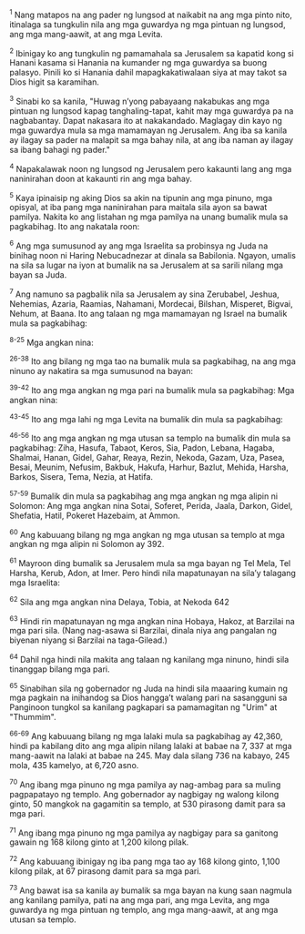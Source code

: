 <sup>1</sup>
Nang matapos na ang pader ng lungsod at naikabit na ang mga pinto nito, itinalaga sa tungkulin nila ang mga guwardya ng mga pintuan ng lungsod, ang mga mang-aawit, at ang mga Levita. 

<sup>2</sup>
Ibinigay ko ang tungkulin ng pamamahala sa Jerusalem sa kapatid kong si Hanani kasama si Hanania na kumander ng mga guwardya sa buong palasyo. Pinili ko si Hanania dahil mapagkakatiwalaan siya at may takot sa Dios higit sa karamihan. 

<sup>3</sup>
Sinabi ko sa kanila, "Huwag nʼyong pabayaang nakabukas ang mga pintuan ng lungsod kapag tanghaling-tapat, kahit may mga guwardya pa na nagbabantay. Dapat nakasara ito at nakakandado. Maglagay din kayo ng mga guwardya mula sa mga mamamayan ng Jerusalem. Ang iba sa kanila ay ilagay sa pader na malapit sa mga bahay nila, at ang iba naman ay ilagay sa ibang bahagi ng pader." 

<sup>4</sup>
Napakalawak noon ng lungsod ng Jerusalem pero kakaunti lang ang mga naninirahan doon at kakaunti rin ang mga bahay. 

<sup>5</sup>
Kaya ipinaisip ng aking Dios sa akin na tipunin ang mga pinuno, mga opisyal, at iba pang mga naninirahan para maitala sila ayon sa bawat pamilya. Nakita ko ang listahan ng mga pamilya na unang bumalik mula sa pagkabihag. Ito ang nakatala roon: 

<sup>6</sup>
Ang mga sumusunod ay ang mga Israelita sa probinsya ng Juda na binihag noon ni Haring Nebucadnezar at dinala sa Babilonia. Ngayon, umalis na sila sa lugar na iyon at bumalik na sa Jerusalem at sa sarili nilang mga bayan sa Juda. 

<sup>7</sup>
Ang namuno sa pagbalik nila sa Jerusalem ay sina Zerubabel, Jeshua, Nehemias, Azaria, Raamias, Nahamani, Mordecai, Bilshan, Misperet, Bigvai, Nehum, at Baana. Ito ang talaan ng mga mamamayan ng Israel na bumalik mula sa pagkabihag:

<sup>8-25</sup>
Mga angkan nina:

<sup>26-38</sup>
Ito ang bilang ng mga tao na bumalik mula sa pagkabihag, na ang mga ninuno ay nakatira sa mga sumusunod na bayan:

<sup>39-42</sup>
Ito ang mga angkan ng mga pari na bumalik mula sa pagkabihag: Mga angkan nina:

<sup>43-45</sup>
Ito ang mga lahi ng mga Levita na bumalik din mula sa pagkabihag:

<sup>46-56</sup>
Ito ang mga angkan ng mga utusan sa templo na bumalik din mula sa pagkabihag: Ziha, Hasufa, Tabaot, Keros, Sia, Padon, Lebana, Hagaba, Shalmai, Hanan, Gidel, Gahar, Reaya, Rezin, Nekoda, Gazam, Uza, Pasea, Besai, Meunim, Nefusim, Bakbuk, Hakufa, Harhur, Bazlut, Mehida, Harsha, Barkos, Sisera, Tema, Nezia, at Hatifa.

<sup>57-59</sup>
Bumalik din mula sa pagkabihag ang mga angkan ng mga alipin ni Solomon: Ang mga angkan nina Sotai, Soferet, Perida, Jaala, Darkon, Gidel, Shefatia, Hatil, Pokeret Hazebaim, at Ammon. 

<sup>60</sup>
Ang kabuuang bilang ng mga angkan ng mga utusan sa templo at mga angkan ng mga alipin ni Solomon ay	392.

<sup>61</sup>
Mayroon ding bumalik sa Jerusalem mula sa mga bayan ng Tel Mela, Tel Harsha, Kerub, Adon, at Imer. Pero hindi nila mapatunayan na silaʼy talagang mga Israelita: 

<sup>62</sup>
Sila ang mga angkan nina Delaya, Tobia, at Nekoda	642

<sup>63</sup>
Hindi rin mapatunayan ng mga angkan nina Hobaya, Hakoz, at Barzilai na mga pari sila. (Nang nag-asawa si Barzilai, dinala niya ang pangalan ng biyenan niyang si Barzilai na taga-Gilead.) 

<sup>64</sup>
Dahil nga hindi nila makita ang talaan ng kanilang mga ninuno, hindi sila tinanggap bilang mga pari. 

<sup>65</sup>
Sinabihan sila ng gobernador ng Juda na hindi sila maaaring kumain ng mga pagkain na inihandog sa Dios hanggaʼt walang pari na sasangguni sa Panginoon tungkol sa kanilang pagkapari sa pamamagitan ng "Urim" at "Thummim".

<sup>66-69</sup>
Ang kabuuang bilang ng mga lalaki mula sa pagkabihag ay 42,360, hindi pa kabilang dito ang mga alipin nilang lalaki at babae na 7, 337 at mga mang-aawit na lalaki at babae na 245. May dala silang 736 na kabayo, 245 mola, 435 kamelyo, at 6,720 asno. 

<sup>70</sup>
Ang ibang mga pinuno ng mga pamilya ay nag-ambag para sa muling pagpapatayo ng templo. Ang gobernador ay nagbigay ng walong kilong ginto, 50 mangkok na gagamitin sa templo, at 530 pirasong damit para sa mga pari. 

<sup>71</sup>
Ang ibang mga pinuno ng mga pamilya ay nagbigay para sa ganitong gawain ng 168 kilong ginto at 1,200 kilong pilak. 

<sup>72</sup>
Ang kabuuang ibinigay ng iba pang mga tao ay 168 kilong ginto, 1,100 kilong pilak, at 67 pirasong damit para sa mga pari. 

<sup>73</sup>
Ang bawat isa sa kanila ay bumalik sa mga bayan na kung saan nagmula ang kanilang pamilya, pati na ang mga pari, ang mga Levita, ang mga guwardya ng mga pintuan ng templo, ang mga mang-aawit, at ang mga utusan sa templo.